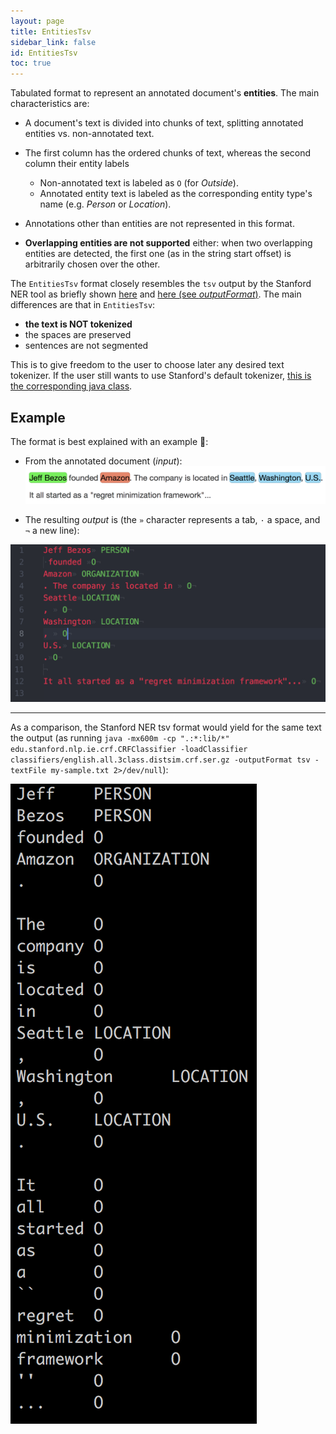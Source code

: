 ```yaml
---
layout: page
title: EntitiesTsv
sidebar_link: false
id: EntitiesTsv
toc: true
---
```


Tabulated format to represent an annotated document's **entities**. The main characteristics are:

* A document's text is divided into chunks of text, splitting annotated entities vs. non-annotated text.
* The first column has the ordered chunks of text, whereas the second column their entity labels
  * Non-annotated text is labeled as `O` (for _Outside_).
  * Annotated entity text is labeled as the corresponding entity type's name (e.g. _Person_ or _Location_).

* Annotations other than entities are not represented in this format.
* **Overlapping entities are not supported** either: when two overlapping entities are detected, the first one (as in the string start offset) is arbitrarily chosen over the other.


The `EntitiesTsv` format closely resembles the `tsv` output by the Stanford NER tool as briefly shown [here](https://nlp.stanford.edu/software/crf-faq.shtml#j) and [here (see _outputFormat_)](https://nlp.stanford.edu/software/CRF-NER.shtml). The main differences are that in `EntitiesTsv`:

* **the text is NOT tokenized**
* the spaces are preserved
* sentences are not segmented

This is to give freedom to the user to choose later any desired text tokenizer. If the user still wants to use Stanford's default tokenizer, [this is the corresponding java class](https://nlp.stanford.edu/nlp/javadoc/javanlp/edu/stanford/nlp/process/PTBTokenizer.html).

## Example

The format is best explained with an example 🙂:

* From the annotated document (_input_):
![Sample document](assets/img/EntityTsv/my-sample-tagtog.png)

* The resulting _output_ is (the `»` character represents a tab, `·` a space, and `¬` a new line):

![Sample output](assets/img/EntityTsv/my-sample-output.png)

---

As a comparison, the Stanford NER tsv format would yield for the same text the output (as running `java -mx600m -cp ".:*:lib/*" edu.stanford.nlp.ie.crf.CRFClassifier -loadClassifier classifiers/english.all.3class.distsim.crf.ser.gz -outputFormat tsv -textFile my-sample.txt 2>/dev/null`):

![Sample Stanford NER TSV](assets/img/EntityTsv/my-sample-stanford-ner-tsv.png)
